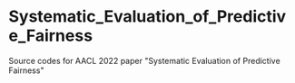 # Systematic_Evaluation_of_Predictive_Fairness
Source codes for AACL 2022 paper "Systematic Evaluation of Predictive Fairness"
